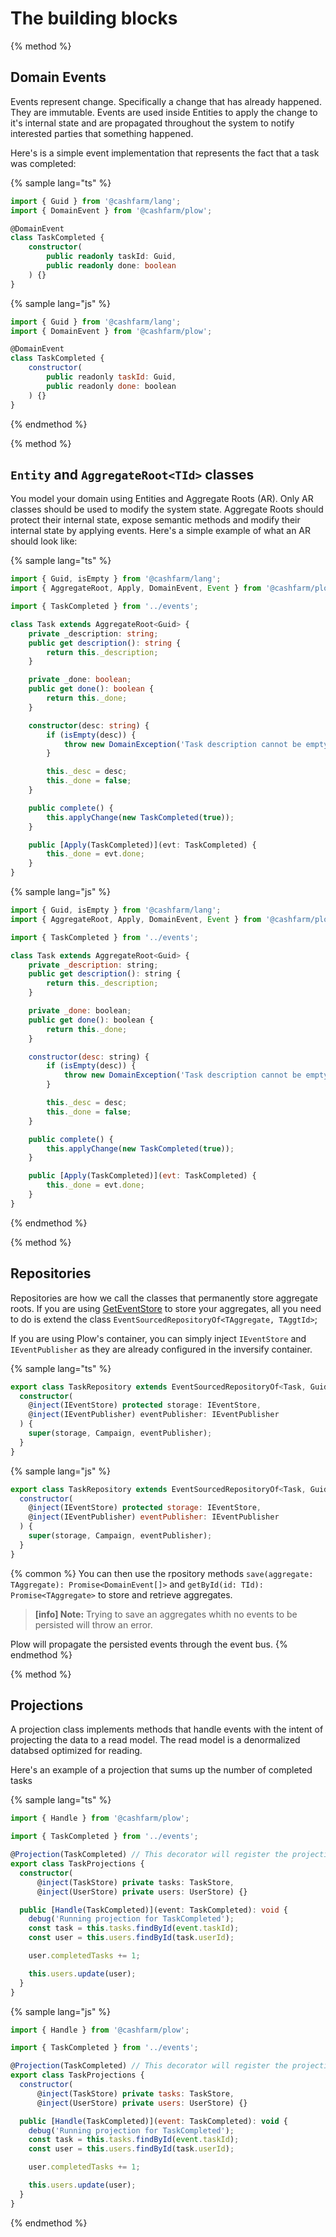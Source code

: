 # The building blocks

{% method %}
## Domain Events

Events represent change. Specifically a change that has already happened. They are immutable. Events are used inside Entities
to apply the change to it's internal state and are propagated throughout the system to notify interested parties that something happened.

Here's is a simple event implementation that represents the fact that a task was completed:

{% sample lang="ts" %}
```ts
import { Guid } from '@cashfarm/lang';
import { DomainEvent } from '@cashfarm/plow';

@DomainEvent
class TaskCompleted {
    constructor(
        public readonly taskId: Guid,
        public readonly done: boolean
    ) {}
}
```

{% sample lang="js" %}
```js
import { Guid } from '@cashfarm/lang';
import { DomainEvent } from '@cashfarm/plow';

@DomainEvent
class TaskCompleted {
    constructor(
        public readonly taskId: Guid,
        public readonly done: boolean
    ) {}
}
```
{% endmethod %}

{% method %}
## `Entity` and `AggregateRoot<TId>` classes

You model your domain using Entities and Aggregate Roots (AR). Only AR classes should be used to modify the system state.
Aggregate Roots should protect their internal state, expose semantic methods and modify their internal state by applying
events. Here's a simple example of what an AR should look like:

{% sample lang="ts" %}
```ts
import { Guid, isEmpty } from '@cashfarm/lang';
import { AggregateRoot, Apply, DomainEvent, Event } from '@cashfarm/plow';

import { TaskCompleted } from '../events';

class Task extends AggregateRoot<Guid> {
    private _description: string;
    public get description(): string {
        return this._description;
    }

    private _done: boolean;
    public get done(): boolean {
        return this._done;
    }

    constructor(desc: string) {
        if (isEmpty(desc)) {
            throw new DomainException('Task description cannot be empty');
        }

        this._desc = desc;
        this._done = false;
    }

    public complete() {
        this.applyChange(new TaskCompleted(true));
    }

    public [Apply(TaskCompleted)](evt: TaskCompleted) {
        this._done = evt.done;
    }
}
```

{% sample lang="js" %}

```js
import { Guid, isEmpty } from '@cashfarm/lang';
import { AggregateRoot, Apply, DomainEvent, Event } from '@cashfarm/plow';

import { TaskCompleted } from '../events';

class Task extends AggregateRoot<Guid> {
    private _description: string;
    public get description(): string {
        return this._description;
    }

    private _done: boolean;
    public get done(): boolean {
        return this._done;
    }

    constructor(desc: string) {
        if (isEmpty(desc)) {
            throw new DomainException('Task description cannot be empty');
        }

        this._desc = desc;
        this._done = false;
    }

    public complete() {
        this.applyChange(new TaskCompleted(true));
    }

    public [Apply(TaskCompleted)](evt: TaskCompleted) {
        this._done = evt.done;
    }
}
```

{% endmethod %}

{% method %}
## Repositories

Repositories are how we call the classes that permanently store aggregate roots.
If you are using [GetEventStore](http://geteventstore.com) to store your aggregates, all you
need to do is extend the class `EventSourcedRepositoryOf<TAggregate, TAggtId>`;

If you are using Plow's container, you can simply inject `IEventStore` and `IEventPublisher` as
they are already configured in the inversify container.

{% sample lang="ts" %}
```ts
export class TaskRepository extends EventSourcedRepositoryOf<Task, Guid> {
  constructor(
    @inject(IEventStore) protected storage: IEventStore,
    @inject(IEventPublisher) eventPublisher: IEventPublisher
  ) {
    super(storage, Campaign, eventPublisher);
  }
}
```

{% sample lang="js" %}
```js
export class TaskRepository extends EventSourcedRepositoryOf<Task, Guid> {
  constructor(
    @inject(IEventStore) protected storage: IEventStore,
    @inject(IEventPublisher) eventPublisher: IEventPublisher
  ) {
    super(storage, Campaign, eventPublisher);
  }
}
```

{% common %}
You can then use the rpository methods `save(aggregate: TAggregate): Promise<DomainEvent[]>` and
`getById(id: TId): Promise<TAggregate>` to store and retrieve aggregates.

> **[info] Note:**
> Trying to save an aggregates whith no events to be persisted will throw an error.

Plow will propagate the persisted events through the event bus.
{% endmethod %}

{% method %}
## Projections

A projection class implements methods that handle events with the intent of projecting the data to
a read model. The read model is a denormalized databsed optimized for reading.

Here's an example of a projection that sums up the number of completed tasks

{% sample lang="ts" %}

```ts
import { Handle } from '@cashfarm/plow';

import { TaskCompleted } from '../events';

@Projection(TaskCompleted) // This decorator will register the projection in the event bus
export class TaskProjections {
  constructor(
      @inject(TaskStore) private tasks: TaskStore,
      @inject(UserStore) private users: UserStore) {}

  public [Handle(TaskCompleted)](event: TaskCompleted): void {
    debug('Running projection for TaskCompleted');
    const task = this.tasks.findById(event.taskId);
    const user = this.users.findById(task.userId);

    user.completedTasks += 1;

    this.users.update(user);
  }
}
```

{% sample lang="js" %}
```js
import { Handle } from '@cashfarm/plow';

import { TaskCompleted } from '../events';

@Projection(TaskCompleted) // This decorator will register the projection in the event bus
export class TaskProjections {
  constructor(
      @inject(TaskStore) private tasks: TaskStore,
      @inject(UserStore) private users: UserStore) {}

  public [Handle(TaskCompleted)](event: TaskCompleted): void {
    debug('Running projection for TaskCompleted');
    const task = this.tasks.findById(event.taskId);
    const user = this.users.findById(task.userId);

    user.completedTasks += 1;

    this.users.update(user);
  }
}
```
{% endmethod %}